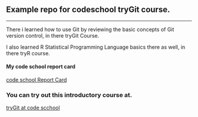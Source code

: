 ## Example repo for codeschool tryGit course.
---

There i learned how to use Git by reviewing the basic concepts of Git version control, in there tryGit Course.

I also learned R Statistical Programming Language basics there as well, in there tryR course.

#### My code school report card

<A HREF ="https://www.codeschool.com/users/247304" target="_blank"> code school Report Card</A>


### You can try out this introductory course at.

<A HREF="https://www.codeschool.com/courses/try-git" target="_blank">tryGit at code scchool</A>
